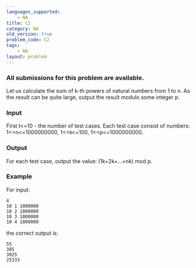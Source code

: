 ```yaml
---
languages_supported:
    - NA
title: C2
category: NA
old_version: true
problem_code: C2
tags:
    - NA
layout: problem
---
```

###  All submissions for this problem are available. 

Let us calculate the sum of k-th powers of natural numbers from 1 to n. As the result can be quite large, output the result modulo some integer p.

### Input

First t<=10 - the number of test cases. Each test case consist of numbers: 1<=n<=1000000000, 1<=k<=100, 1<=p<=1000000000.

### Output

For each test case, output the value: (1k+2k+...+nk) mod p.

### Example

For input:

```
4
10 1 1000000
10 2 1000000
10 3 1000000
10 4 1000000

```
the correct output is:

```
55
385
3025
25333

```